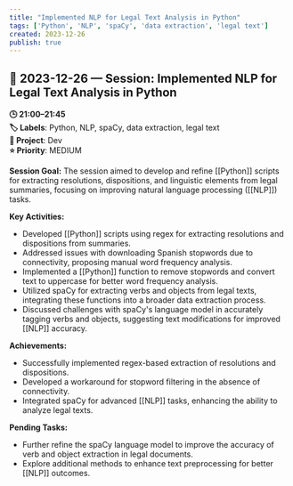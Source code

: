 ```yaml
---
title: "Implemented NLP for Legal Text Analysis in Python"
tags: ['Python', 'NLP', 'spaCy', 'data extraction', 'legal text']
created: 2023-12-26
publish: true
---
```


## 📅 2023-12-26 — Session: Implemented NLP for Legal Text Analysis in Python

**🕒 21:00–21:45**  
**🏷️ Labels**: Python, NLP, spaCy, data extraction, legal text  
**📂 Project**: Dev  
**⭐ Priority**: MEDIUM  


**Session Goal:** The session aimed to develop and refine [[Python]] scripts for extracting resolutions, dispositions, and linguistic elements from legal summaries, focusing on improving natural language processing ([[NLP]]) tasks.

**Key Activities:**
- Developed [[Python]] scripts using regex for extracting resolutions and dispositions from summaries.
- Addressed issues with downloading Spanish stopwords due to connectivity, proposing manual word frequency analysis.
- Implemented a [[Python]] function to remove stopwords and convert text to uppercase for better word frequency analysis.
- Utilized spaCy for extracting verbs and objects from legal texts, integrating these functions into a broader data extraction process.
- Discussed challenges with spaCy's language model in accurately tagging verbs and objects, suggesting text modifications for improved [[NLP]] accuracy.

**Achievements:**
- Successfully implemented regex-based extraction of resolutions and dispositions.
- Developed a workaround for stopword filtering in the absence of connectivity.
- Integrated spaCy for advanced [[NLP]] tasks, enhancing the ability to analyze legal texts.

**Pending Tasks:**
- Further refine the spaCy language model to improve the accuracy of verb and object extraction in legal documents.
- Explore additional methods to enhance text preprocessing for better [[NLP]] outcomes.
